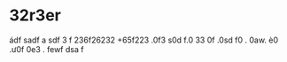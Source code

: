 # 32r3er
ádf
sadf a
sdf
 3
 f 236f26232 +65f223 
 .0f3
 s0d
  f.0
  33 0f
  .0sd
   f0
   . 0aw.
    è0
    .ư0f 
    0e3
    . fewf dsa f
